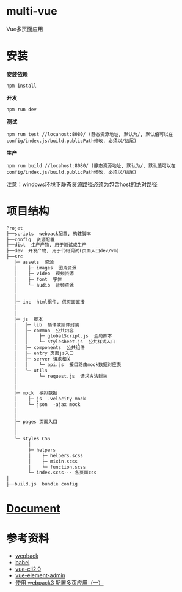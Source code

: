 # multi-vue

Vue多页面应用

# 安装


**安装依赖**

```npm install```

**开发**

```npm run dev```

**测试**

```npm run test //locahost:8080/ (静态资源地址, 默认为/, 默认值可以在config/index.js/build.publicPath修改, 必须以/结尾)```

**生产**

```npm run build //locahost:8080/ (静态资源地址, 默认为/, 默认值可以在config/index.js/build.publicPath修改, 必须以/结尾)```

注意：windows环境下静态资源路径必须为包含host的绝对路径


# 项目结构

```markdown
Projet
├──scripts  webpack配置, 构建脚本
├──config  资源配置
├──dist  生产产物, 用于测试或生产
├──dev  开发产物, 用于代码调试(页面入口dev/vm)
├──src
   ├─ assets  资源
   │    ├─ images  图片资源
   │    ├─ video  视频资源
   │    ├─ font  字体
   │    └─ audio  音频资源
   │
   │
   ├─ inc  html组件, 供页面直接
   │
   │
   ├─ js  脚本
   │   ├─ lib  插件或插件封装
   │   ├─ common  公共内容
   │   │    ├─ globalScript.js  全局脚本
   │   │    └─ stylesheet.js  公共样式入口
   │   ├─ components  公共组件
   │   ├─ entry 页面js入口
   │   ├─ server 请求相关
   │   │    └─ api.js  接口路由mock数据对应表
   │   └─ utils
   │        └─ request.js  请求方法封装
   │ 
   │ 
   ├─ mock  模拟数据
   │    ├─ js  -velocity mock
   │    └─ json  -ajax mock
   │  
   │
   ├─ pages 页面入口
   │  
   │
   └─ styles CSS 
        │   
        ├─ helpers 
        │    ├─ helpers.scss
        │    ├─ mixin.scss
        │    └─ function.scss
        └─ index.scss··· 各页面css
│ 
├──build.js  bundle config
```

# [Document](https://github.com/shen-zhao/multi-vue/tree/master/doc)

# 参考资料

- [wepback](https://www.webpackjs.com/concepts/)
- [babel](http://babeljs.io/docs/en)
- [vue-cli2.0](https://github.com/vuejs/vue-cli/tree/v2.9.3)
- [vue-element-admin](https://github.com/PanJiaChen/vue-element-admin)
- [使用 webpack3 配置多页应用（一）](https://www.jianshu.com/p/2cc4a1078953)